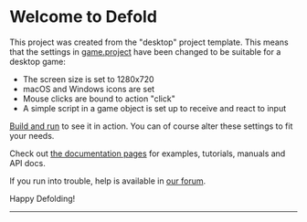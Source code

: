 # Welcome to Defold

This project was created from the "desktop" project template. This means that the settings in [game.project](defold://open?resource=/game.project) have been changed to be suitable for a desktop game:

- The screen size is set to 1280x720
- macOS and Windows icons are set
- Mouse clicks are bound to action "click"
- A simple script in a game object is set up to receive and react to input

[Build and run](defold://build) to see it in action. You can of course alter these settings to fit your needs.

Check out [the documentation pages](https://defold.com/learn) for examples, tutorials, manuals and API docs.

If you run into trouble, help is available in [our forum](https://forum.defold.com).

Happy Defolding!

---